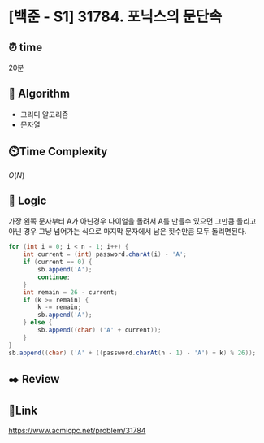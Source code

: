 # [백준 - S1] 31784. 포닉스의 문단속

## ⏰ **time**

20분

## :pushpin: **Algorithm**
- 그리디 알고리즘
- 문자열

## ⏲️**Time Complexity**

$O(N)$

## :round_pushpin: **Logic**
가장 왼쪽 문자부터 A가 아닌경우 다이얼을 돌려서 A를 만들수 있으면 그만큼 돌리고 아닌 경우 그냥 넘어가는 식으로 마지막 문자에서 남은 횟수만큼 모두 돌리면된다.
```java
for (int i = 0; i < n - 1; i++) {
    int current = (int) password.charAt(i) - 'A';
    if (current == 0) {
        sb.append('A');
        continue;
    }
    int remain = 26 - current;
    if (k >= remain) {
        k -= remain;
        sb.append('A');
    } else {
        sb.append((char) ('A' + current));
    }
}
sb.append((char) ('A' + ((password.charAt(n - 1) - 'A') + k) % 26));
```

## :black_nib: **Review**  

## 📡**Link**
https://www.acmicpc.net/problem/31784
